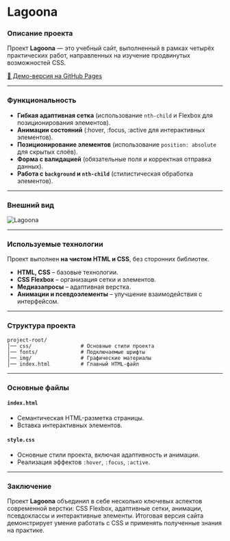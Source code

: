 # Lagoona

### Описание проекта

Проект **Lagoona** — это учебный сайт, выполненный в рамках четырёх практических работ, направленных на изучение продвинутых возможностей CSS.

[🔗 Демо-версия на GitHub Pages](https://matowdev.github.io/fullstack-js-by-skillbox/core-courses/2-web-layout-basic-level/11_Advanced_CSS_Part_2/11_11_Practical_Work_11_Advanced_CSS/)

---

### Функциональность

- **Гибкая адаптивная сетка** (использование `nth-child` и Flexbox для позиционирования элементов).
- **Анимации состояний** (:hover, :focus, :active для интерактивных элементов).
- **Позиционирование элементов** (использование `position: absolute` для скрытых слоёв).
- **Форма с валидацией** (обязательные поля и корректная отправка данных).
- **Работа с `background` и `nth-child`** (стилистическая обработка элементов).

---

### Внешний вид

![Lagoona]()

---

### Используемые технологии

Проект выполнен **на чистом HTML и CSS**, без сторонних библиотек.

- **HTML, CSS** – базовые технологии.
- **CSS Flexbox** – организация сетки и элементов.
- **Медиазапросы** – адаптивная верстка.
- **Анимации и псевдоэлементы** – улучшение взаимодействия с интерфейсом.

---

### Структура проекта

```
project-root/
│── css/                # Основные стили проекта
│── fonts/              # Подключаемые шрифты
│── img/                # Графические материалы
│── index.html          # Главный HTML-файл
```

---

### Основные файлы

#### `index.html`

- Семантическая HTML-разметка страницы.
- Вставка интерактивных элементов.

#### `style.css`

- Основные стили проекта, включая адаптивность и анимации.
- Реализация эффектов `:hover`, `:focus`, `:active`.

---

### Заключение

Проект **Lagoona** объединил в себе несколько ключевых аспектов современной верстки: CSS Flexbox, адаптивные сетки, анимации, псевдоклассы и интерактивные элементы. Итоговая версия сайта демонстрирует умение работать с CSS и применять полученные знания на практике.

